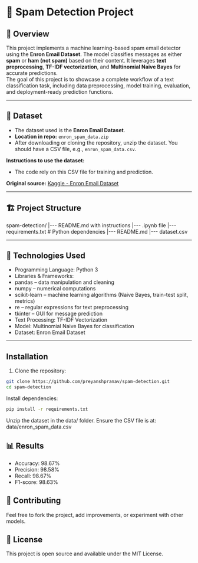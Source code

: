 # 🧠 Spam Detection Project

## 📖 Overview
This project implements a machine learning-based spam email detector using the **Enron Email Dataset**. The model classifies messages as either **spam** or **ham (not spam)** based on their content. It leverages **text preprocessing**, **TF-IDF vectorization**, and **Multinomial Naive Bayes** for accurate predictions.  
The goal of this project is to showcase a complete workflow of a text classification task, including data preprocessing, model training, evaluation, and deployment-ready prediction functions.

---

## 📂 Dataset
- The dataset used is the **Enron Email Dataset**.  
- **Location in repo:** `enron_spam_data.zip`  
- After downloading or cloning the repository, unzip the dataset. You should have a CSV file, e.g., `enron_spam_data.csv`.  

**Instructions to use the dataset:**
- The code rely on this CSV file for training and prediction. 

**Original source:** [Kaggle - Enron Email Dataset](https://www.kaggle.com/datasets/wcukierski/enron-email-dataset)  

---

## 🏗 Project Structure
spam-detection/
|--- README.md with instructions
|--- .ipynb file
|--- requirements.txt # Python dependencies
|--- README.md
|--- dataset.csv

---

## 🚀 Technologies Used
- Programming Language: Python 3
- Libraries & Frameworks:
- pandas – data manipulation and cleaning
- numpy – numerical computations
- scikit-learn – machine learning algorithms (Naive Bayes, train-test split, metrics)
- re – regular expressions for text preprocessing
- tkinter – GUI for message prediction
- Text Processing: TF-IDF Vectorization
- Model: Multinomial Naive Bayes for classification
- Dataset: Enron Email Dataset

---

## Installation
1. Clone the repository:

```bash
git clone https://github.com/preyanshpranav/spam-detection.git
cd spam-detection
```

Install dependencies:

```bash
pip install -r requirements.txt
```
Unzip the dataset in the data/ folder. Ensure the CSV file is at:
data/enron_spam_data.csv

## 📊 Results
- Accuracy: 98.67%
- Precision: 98.58%
- Recall: 98.67%
- F1-score: 98.63%

## 🤝 Contributing
Feel free to fork the project, add improvements, or experiment with other models.

## 📝 License
This project is open source and available under the MIT License.

